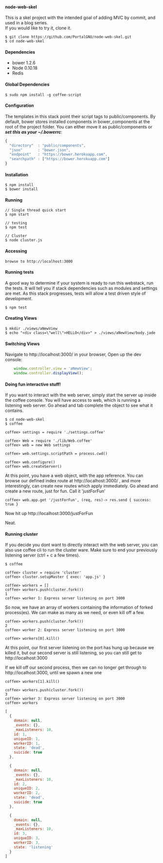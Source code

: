 #### node-web-skel
This is a skel project with the intended goal of adding MVC by commit, and used in a blog series.  
If you would like to try it, clone it.

    $ git clone https://github.com/PortalGNU/node-web-skel.git
    $ cd node-web-skel

#### Dependencies
  - bower 1.2.6
  - Node 0.10.18
  - Redis

#### Global Dependencies

    $ sudo npm install -g coffee-script

#### Configuration
The templates in this stack point their script tags to public/components.  By default,
bower stores installed components in bower_components at the root
of the project folder.  You can either move it as public/components
or ***set this as your ~/.bowerrc***:

````javascript
{
  "directory"  : "public/components",
  "json"       : "bower.json",
  "endpoint"   : "https://bower.herokuapp.com",
  "searchpath" : ["https://bower.herokuapp.com"]
}
````

#### Installation

    $ npm install
    $ bower install

#### Running

    // Single thread quick start
    $ npm start

    // testing
    $ npm test

    // Cluster
    $ node cluster.js

#### Accessing

    browse to http://localhost:3000

#### Running tests
A good way to determine if your system is ready to run this webstack,
run the tests. It will tell you if stack dependencies such as
modules and settings are met.  As this stack progresses, tests will
allow a test driven style of development.

    $ npm test

#### Creating Views

    $ mkdir ./views/aNewView
    $ echo "<div class=\"well\">HELLO</div>" > ./views/aNewView/body.jade

#### Switching Views

Navigate to http://localhost:3000/ in your browser,
Open up the dev console:

````javascript
    window.controller.view = 'aNewView';
    window.controller.displayView();
````

#### Doing fun interactive stuff!
If you want to interact with the web server, simply start the server up
inside the coffee console.  You will have access to web, which is running
a listening web server.  Go ahead and tab complete the object
to see what it contains.

    $ cd node-web-skel
    $ coffee

    coffee> settings = require './settings.coffee'

    coffee> Web = require './lib/Web.coffee'
    coffee> web = new Web settings

    coffee> web.settings.scriptPath = process.cwd()

    coffee> web.configure()
    coffee> web.createServer()


At this point, you have a web object, with the app reference.
You can browse our defined index route at http://localhost:3000/ , and more
interestingly, can create new routes which apply immediately.
Go ahead and create a new route, just for fun.  Call it 'justForFun'

    coffee> web.app.get '/justForFun', (req, res)-> res.send { success: true }

Now hit up http://localhost:3000/justForFun

Neat.

#### Running cluster
If you decide you dont want to directly interact with the web server, you can
also use coffee cli to run the cluster ware.  Make sure to end your previously
listening server (ctrl + c a few times).

    $ coffee

    coffee> cluster = require 'cluster'
    coffee> cluster.setupMaster { exec: 'app.js' }

    coffee> workers = []
    coffee> workers.push(cluster.fork())
    1
    coffee> worker 1: Express server listening on port 3000


So now, we have an array of workers containing the information of forked process(es).
We can make as many as we need, or even kill off a few.

    coffee> workers.push(cluster.fork())
    2
    coffee> worker 2: Express server listening on port 3000

    coffee> workers[0].kill()

At this point, our first server listening on the port has hung up because
we killed it, but our second server is still listening, so you can still get to
http://localhost:3000

If we kill off our second process, then we can no longer get through to http://localhost:3000,
until we spawn a new one

    coffee> workers[1].kill()

    coffee> workers.push(cluster.fork())
    3
    coffee> worker 3: Express server listening on port 3000
    coffee> workers

````javascript
[
  {
    domain: null,
    _events: {},
    _maxListeners: 10,
    id: 1,
    uniqueID: 1,
    workerID: 1,
    state: 'dead',
    suicide: true
  },

  {
    domain: null,
    _events: {},
    _maxListeners: 10,
    id: 2,
    uniqueID: 2,
    workerID: 2,
    state: 'dead',
    suicide: true
  },

  {
    domain: null,
    _events: {},
    _maxListeners: 10,
    id: 3,
    uniqueID: 3,
    workerID: 3,
    state: 'listening'
  }
]
````
